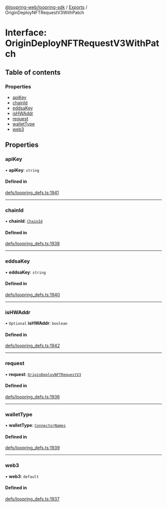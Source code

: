[@loopring-web/loopring-sdk](../README.md) / [Exports](../modules.md) / OriginDeployNFTRequestV3WithPatch

# Interface: OriginDeployNFTRequestV3WithPatch

## Table of contents

### Properties

- [apiKey](OriginDeployNFTRequestV3WithPatch.md#apikey)
- [chainId](OriginDeployNFTRequestV3WithPatch.md#chainid)
- [eddsaKey](OriginDeployNFTRequestV3WithPatch.md#eddsakey)
- [isHWAddr](OriginDeployNFTRequestV3WithPatch.md#ishwaddr)
- [request](OriginDeployNFTRequestV3WithPatch.md#request)
- [walletType](OriginDeployNFTRequestV3WithPatch.md#wallettype)
- [web3](OriginDeployNFTRequestV3WithPatch.md#web3)

## Properties

### apiKey

• **apiKey**: `string`

#### Defined in

[defs/loopring_defs.ts:1941](https://github.com/Loopring/loopring_sdk/blob/538bd47/src/defs/loopring_defs.ts#L1941)

___

### chainId

• **chainId**: [`ChainId`](../enums/ChainId.md)

#### Defined in

[defs/loopring_defs.ts:1938](https://github.com/Loopring/loopring_sdk/blob/538bd47/src/defs/loopring_defs.ts#L1938)

___

### eddsaKey

• **eddsaKey**: `string`

#### Defined in

[defs/loopring_defs.ts:1940](https://github.com/Loopring/loopring_sdk/blob/538bd47/src/defs/loopring_defs.ts#L1940)

___

### isHWAddr

• `Optional` **isHWAddr**: `boolean`

#### Defined in

[defs/loopring_defs.ts:1942](https://github.com/Loopring/loopring_sdk/blob/538bd47/src/defs/loopring_defs.ts#L1942)

___

### request

• **request**: [`OriginDeployNFTRequestV3`](OriginDeployNFTRequestV3.md)

#### Defined in

[defs/loopring_defs.ts:1936](https://github.com/Loopring/loopring_sdk/blob/538bd47/src/defs/loopring_defs.ts#L1936)

___

### walletType

• **walletType**: [`ConnectorNames`](../enums/ConnectorNames.md)

#### Defined in

[defs/loopring_defs.ts:1939](https://github.com/Loopring/loopring_sdk/blob/538bd47/src/defs/loopring_defs.ts#L1939)

___

### web3

• **web3**: `default`

#### Defined in

[defs/loopring_defs.ts:1937](https://github.com/Loopring/loopring_sdk/blob/538bd47/src/defs/loopring_defs.ts#L1937)
